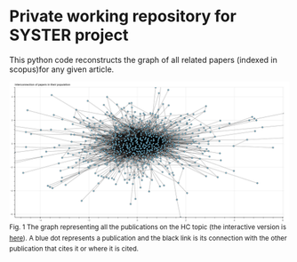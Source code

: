 # Private working repository for SYSTER project

This python code reconstructs the graph of all related papers (indexed in scopus)for any given article. 

![text](figures/graph.png)
<sup>Fig. 1 The graph representing all the publications on the HC topic (the interactive version is [here](figures/interactive_figure.html)). A blue dot represents a publication and the black link is its connection with the other publication that cites it or where it is cited.</sup>

